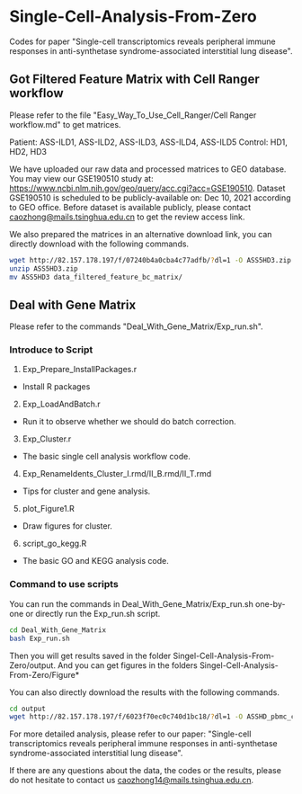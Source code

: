 # Single-Cell-Analysis-From-Zero

Codes for paper "Single-cell transcriptomics reveals peripheral immune responses in anti-synthetase syndrome-associated interstitial lung disease".

## Got Filtered Feature Matrix with Cell Ranger workflow

Please refer to the file "Easy_Way_To_Use_Cell_Ranger/Cell Ranger workflow.md" to get matrices.

Patient: ASS-ILD1, ASS-ILD2, ASS-ILD3, ASS-ILD4, ASS-ILD5
Control: HD1, HD2, HD3

We have uploaded our raw data and processed matrices to GEO database. You may view our GSE190510 study at:
https://www.ncbi.nlm.nih.gov/geo/query/acc.cgi?acc=GSE190510. Dataset GSE190510 is scheduled to be publicly-available on: Dec 10, 2021 according to GEO office. Before dataset is available publicly, please contact caozhong@mails.tsinghua.edu.cn to get the review access link.

We also prepared the matrices in an alternative download link, you can directly download with the following commands. 

```bash
wget http://82.157.178.197/f/07240b4a0cba4c77adfb/?dl=1 -O ASS5HD3.zip
unzip ASS5HD3.zip
mv ASS5HD3 data_filtered_feature_bc_matrix/
```

## Deal with Gene Matrix

Please refer to the commands "Deal_With_Gene_Matrix/Exp_run.sh".


###  Introduce to Script

1. Exp_Prepare_InstallPackages.r 

- Install R packages

2. Exp_LoadAndBatch.r

- Run it to observe whether we should do batch correction.

3. Exp_Cluster.r

- The basic single cell analysis workflow code.

4. Exp_RenameIdents_Cluster_I.rmd/II_B.rmd/II_T.rmd

- Tips for cluster and gene analysis.

5. plot_Figure1.R

- Draw figures for cluster.

6. script_go_kegg.R

- The basic GO and KEGG analysis code.

### Command to use scripts

You can run the commands in Deal_With_Gene_Matrix/Exp_run.sh one-by-one or directly run the Exp_run.sh script.

```bash
cd Deal_With_Gene_Matrix
bash Exp_run.sh
```


Then you will get results saved in the folder Singel-Cell-Analysis-From-Zero/output.
And you can get figures in the folders Singel-Cell-Analysis-From-Zero/Figure*

You can also directly download the results with the following commands. 
```bash
cd output
wget http://82.157.178.197/f/6023f70ec0c740d1bc18/?dl=1 -O ASSHD_pbmc_cluster.rds
```


For more detailed analysis, please refer to our paper: "Single-cell transcriptomics reveals peripheral immune responses in anti-synthetase syndrome-associated interstitial lung disease".

If there are any questions about the data, the codes or the results, please do not hesitate to contact us caozhong14@mails.tsinghua.edu.cn.












